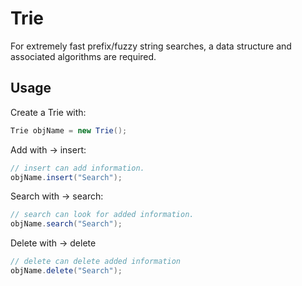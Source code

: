 # Trie

For extremely fast prefix/fuzzy string searches, a data structure and associated algorithms are required.

## Usage

Create a Trie with:

``` Java
Trie objName = new Trie();
```
Add with -> insert:

``` Java
// insert can add information.
objName.insert("Search");
```
Search with -> search:

``` Java
// search can look for added information.
objName.search("Search");
```
Delete with -> delete

``` Java
// delete can delete added information
objName.delete("Search");
